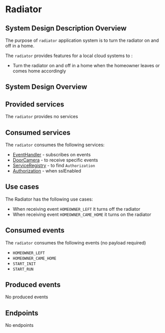 # Radiator

<a name="radiator_sdd" />

## System Design Description Overview

The purpose of `radiator` application system is to turn the radiator on and off in a home.

The `radiator` provides features for a local cloud systems to :
* Turn the radiator on and off in a home when the homeowner leaves or comes home accordingly

<a name="radiator_sysd" />

## System Design Overview

<a name="radiator_provided_services" />

## Provided services

The `radiator` provides no services

<a name="radiator_consumed_services" />

## Consumed services

The `radiator` consumes the following services:
* [EventHandler](https://github.com/arrowhead-f/core-java-spring/blob/aitia-docs/eventhandler) - subscribes on events
* [DoorCamera](/docs/doorcamera) - to receive specific events
* [ServiceRegistry](https://github.com/arrowhead-f/core-java-spring/blob/aitia-docs/serviceregistry) - to find `Authorization`
* [Authorization](https://github.com/arrowhead-f/core-java-spring/blob/aitia-docs/authorization) - when sslEnabled

<a name="radiator_usecases" />

## Use cases

The Radiator has the following use cases:
* When receiving event `HOMEOWNER_LEFT` it turns off the radiator
* When receiving event `HOMEOWNER_CAME_HOME` it turns on the radiator

<a name="radiator_consumed_events" />

## Consumed events

The `radiator` consumes the following events (no payload required)
* `HOMEOWNER_LEFT`
* `HOMEOWNER_CAME_HOME`
* `START_INIT`
* `START_RUN`

<a name="radiator_produced_events" />

## Produced events

No produced events

<a name="radiator_endpoints" />

## Endpoints

No endpoints

